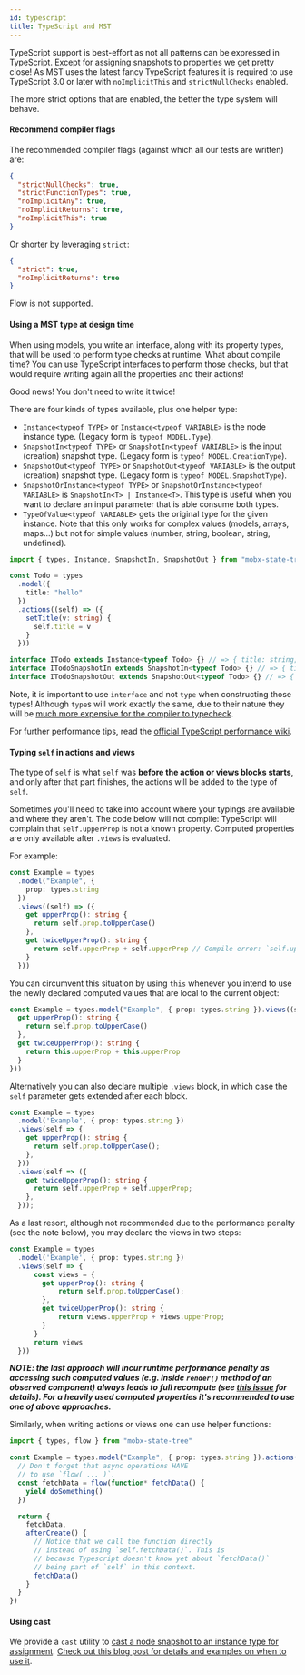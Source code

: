 ```yaml
---
id: typescript
title: TypeScript and MST
---
```


<div id="codefund"></div>

TypeScript support is best-effort as not all patterns can be expressed in TypeScript. Except for assigning snapshots to properties we get pretty close! As MST uses the latest fancy TypeScript features it is required to use TypeScript 3.0 or later with `noImplicitThis` and `strictNullChecks` enabled.

The more strict options that are enabled, the better the type system will behave.

#### Recommend compiler flags

The recommended compiler flags (against which all our tests are written) are:

```json
{
  "strictNullChecks": true,
  "strictFunctionTypes": true,
  "noImplicitAny": true,
  "noImplicitReturns": true,
  "noImplicitThis": true
}
```

Or shorter by leveraging `strict`:

```json
{
  "strict": true,
  "noImplicitReturns": true
}
```

Flow is not supported.

#### Using a MST type at design time

When using models, you write an interface, along with its property types, that will be used to perform type checks at runtime.
What about compile time? You can use TypeScript interfaces to perform those checks, but that would require writing again all the properties and their actions!

Good news! You don't need to write it twice!

There are four kinds of types available, plus one helper type:

- `Instance<typeof TYPE>` or `Instance<typeof VARIABLE>` is the node instance type. (Legacy form is `typeof MODEL.Type`).
- `SnapshotIn<typeof TYPE>` or `SnapshotIn<typeof VARIABLE>` is the input (creation) snapshot type. (Legacy form is `typeof MODEL.CreationType`).
- `SnapshotOut<typeof TYPE>` or `SnapshotOut<typeof VARIABLE>` is the output (creation) snapshot type. (Legacy form is `typeof MODEL.SnapshotType`).
- `SnapshotOrInstance<typeof TYPE>` or `SnapshotOrInstance<typeof VARIABLE>` is `SnapshotIn<T> | Instance<T>`. This type is useful when you want to declare an input parameter that is able consume both types.
- `TypeOfValue<typeof VARIABLE>` gets the original type for the given instance. Note that this only works for complex values (models, arrays, maps...) but not for simple values (number, string, boolean, string, undefined).

```typescript
import { types, Instance, SnapshotIn, SnapshotOut } from "mobx-state-tree"

const Todo = types
  .model({
    title: "hello"
  })
  .actions((self) => ({
    setTitle(v: string) {
      self.title = v
    }
  }))

interface ITodo extends Instance<typeof Todo> {} // => { title: string; setTitle: (v: string) => void }
interface ITodoSnapshotIn extends SnapshotIn<typeof Todo> {} // => { title?: string }
interface ITodoSnapshotOut extends SnapshotOut<typeof Todo> {} // => { title: string }
```

Note, it is important to use `interface` and not `type` when constructing those types! Although `type`s will work exactly the same, due to their nature they will be [much more expensive for the compiler to typecheck](https://github.com/microsoft/TypeScript/wiki/Performance#preferring-interfaces-over-intersections).

For further performance tips, read the [official TypeScript performance wiki](https://github.com/microsoft/TypeScript/wiki/Performance).

#### Typing `self` in actions and views

The type of `self` is what `self` was **before the action or views blocks starts**, and only after that part finishes, the actions will be added to the type of `self`.

Sometimes you'll need to take into account where your typings are available and where they aren't. The code below will not compile: TypeScript will complain that `self.upperProp` is not a known property. Computed properties are only available after `.views` is evaluated.

For example:

```typescript
const Example = types
  .model("Example", {
    prop: types.string
  })
  .views((self) => ({
    get upperProp(): string {
      return self.prop.toUpperCase()
    },
    get twiceUpperProp(): string {
      return self.upperProp + self.upperProp // Compile error: `self.upperProp` is not yet defined
    }
  }))
```

You can circumvent this situation by using `this` whenever you intend to use the newly declared computed values that are local to the current object:

```typescript
const Example = types.model("Example", { prop: types.string }).views((self) => ({
  get upperProp(): string {
    return self.prop.toUpperCase()
  },
  get twiceUpperProp(): string {
    return this.upperProp + this.upperProp
  }
}))
```

Alternatively you can also declare multiple `.views` block, in which case the `self` parameter gets extended after each block.

```typescript
const Example = types
  .model('Example', { prop: types.string })
  .views(self => {
    get upperProp(): string {
      return self.prop.toUpperCase();
    },
  }))
  .views(self => ({
    get twiceUpperProp(): string {
      return self.upperProp + self.upperProp;
    },
  }));
```

As a last resort, although not recommended due to the performance penalty (see the note below), you may declare the views in two steps:

```typescript
const Example = types
  .model('Example', { prop: types.string })
  .views(self => {
      const views = {
        get upperProp(): string {
            return self.prop.toUpperCase();
        },
        get twiceUpperProp(): string {
            return views.upperProp + views.upperProp;
        }
      }
      return views
  }))
```

_**NOTE: the last approach will incur runtime performance penalty as accessing such computed values (e.g. inside `render()` method of an observed component) always leads to full recompute (see [this issue](https://github.com/mobxjs/mobx-state-tree/issues/818#issue-323164363) for details). For a heavily used computed properties it's recommended to use one of above approaches.**_

Similarly, when writing actions or views one can use helper functions:

```typescript
import { types, flow } from "mobx-state-tree"

const Example = types.model("Example", { prop: types.string }).actions((self) => {
  // Don't forget that async operations HAVE
  // to use `flow( ... )`.
  const fetchData = flow(function* fetchData() {
    yield doSomething()
  })

  return {
    fetchData,
    afterCreate() {
      // Notice that we call the function directly
      // instead of using `self.fetchData()`. This is
      // because Typescript doesn't know yet about `fetchData()`
      // being part of `self` in this context.
      fetchData()
    }
  }
})
```

#### Using cast

We provide a `cast` utility to [cast a node snapshot to an instance type for assignment](https://mobx-state-tree.js.org/API/#cast). [Check out this blog post for details and examples on when to use it](https://coolsoftware.dev/blog/type-casting-in-mobx-state-tree/).

